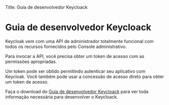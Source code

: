 Title: Guia de desenvolvedor Keycloack

# Guia de desenvolvedor Keycloack

Keycloak vem com uma API de administrador totalmente funcional com todos os recursos fornecidos pelo Console administrativo.

Para invocar a API, você precisa obter um token de acesso com as permissões apropriadas. 

Um token pode ser obtido permitindo autenticar seu aplicativo com Keycloak. Você também pode usar a concessão de acesso direto para obter um token de acesso.

Faça o download do [Guia de desenvolvedor Keycloack][1] para ver toda informação necessária para desenvolver o Keycloack.






[1]:/pt-br/keycloack/Guia_desenvolvedor_keycloack.pdf
